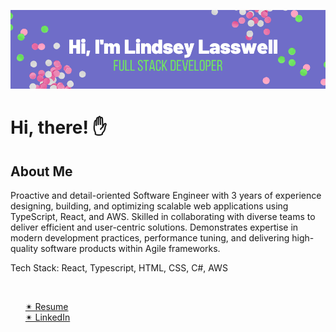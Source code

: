 [![Lindsey's GitHub Banner](./README-image.png)](http://lindseylasswell.com)

# Hi, there! &#9995;

## About Me

Proactive and detail-oriented Software Engineer with 3 years of experience designing, building, and optimizing scalable web applications using TypeScript, React, and AWS. Skilled in collaborating with diverse teams to deliver efficient and user-centric solutions. Demonstrates expertise in modern development practices, performance tuning, and delivering high-quality software products within Agile frameworks.

Tech Stack: React, Typescript, HTML, CSS, C#, AWS
<br>

<br>
   <ul>
      <a href="https://docs.google.com/document/d/1EZRaRhToQ2cdHuT53qrAlrjwHFEnu315GehuxDlN-0Y/edit?usp=sharing">&#10036; Resume</a> <br>
      <a href="https://www.linkedin.com/in/llasswell/">&#10036; LinkedIn</a> <br>
    </ul>

  </body>
</html>
